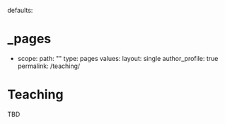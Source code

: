 defaults:
  # _pages
  - scope:
      path: ""
      type: pages
    values:
      layout: single
      author_profile: true
permalink: /teaching/

# Teaching
TBD
